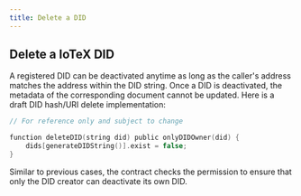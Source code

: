 ```yaml
---
title: Delete a DID
---
```


## Delete a IoTeX DID

A registered DID can be deactivated anytime as long as the caller's address matches the address within the DID string. Once a DID is deactivated, the metadata of the corresponding document cannot be updated.
Here is a draft DID hash/URI delete implementation:

```c
// For reference only and subject to change

function deleteDID(string did) public onlyDIDOwner(did) {
    dids[generateDIDString()].exist = false;
}
```

Similar to previous cases, the contract checks the permission to ensure that only the DID creator can deactivate its own DID.
